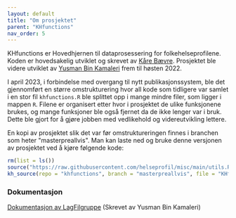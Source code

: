 ```yaml
---
layout: default
title: "Om prosjektet" 
parent: "KHfunctions"
nav_order: 5
---
```


KHfunctions er Hovedhjernen til dataprosessering for folkehelseprofilene. Koden er hovedsakelig utviklet og skrevet av [Kåre Bævre](https://www.fhi.no/om/organisasjon/helse-og-ulikhet/kare-bavre/). Prosjektet ble videre utviklet av [Yusman Bin Kamaleri](https://www.fhi.no/om/organisasjon/helse-og-ulikhet/yusman-bin-kamaleri/) frem til høsten 2022. 

I april 2023, i forbindelse med overgang til nytt publikasjonssystem, ble det gjennomført en større omstrukturering hvor all kode som tidligere var samlet i en stor fil `khfunctions.R` ble splittet opp i mange mindre filer, som ligger i mappen `R`. Filene er organisert etter hvor i prosjektet de ulike funksjonene brukes, og mange funksjoner ble også fjernet da de ikke lenger var i bruk. Dette ble gjort for å gjøre jobben med vedlikehold og videreutvikling lettere. 

En kopi av prosjektet slik det var før omstruktureringen finnes i branchen som heter "masterpreallvis". Man kan laste ned og bruke denne versjonen av prosjektet ved å kjøre følgende kode:

```r 
rm(list = ls())
source("https://raw.githubusercontent.com/helseprofil/misc/main/utils.R")
kh_source(repo = "khfunctions", branch = "masterpreallvis", file = "KHfunctions.R", encoding = "latin1")
```

### Dokumentasjon

[Dokumentasjon av LagFilgruppe](https://helseprofil.github.io/khfunctions/) (Skrevet av Yusman Bin Kamaleri)
